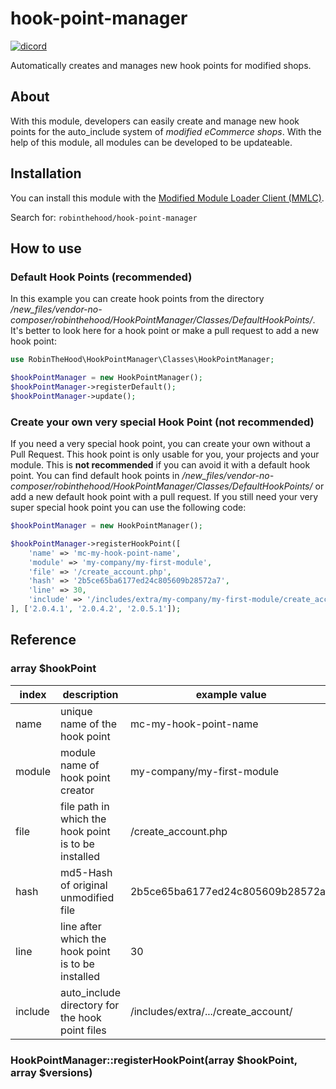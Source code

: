 # hook-point-manager
[![dicord](https://img.shields.io/discord/727190419158597683)](https://discord.gg/9NqwJqP)

Automatically creates and manages new hook points for modified shops.

## About
With this module, developers can easily create and manage new hook points for the auto_include system of *modified eCommerce shops*. With the help of this module, all modules can be developed to be updateable.

## Installation
You can install this module with the [Modified Module Loader Client (MMLC)](http://module-loader.de).

Search for: `robinthehood/hook-point-manager`

## How to use

### Default Hook Points (recommended)
In this example you can create hook points from the directory */new_files/vendor-no-composer/robinthehood/HookPointManager/Classes/DefaultHookPoints/*. It's better to look here for a hook point or make a pull request to add a new hook point:

```php
use RobinTheHood\HookPointManager\Classes\HookPointManager;

$hookPointManager = new HookPointManager();
$hookPointManager->registerDefault();
$hookPointManager->update();
```

### Create your own very special Hook Point (not recommended)
If you need a very special hook point, you can create your own without a Pull Request. This hook point is only usable for you, your projects and your module. This is **not recommended** if you can avoid it with a default hook point. You can find default hook points in */new_files/vendor-no-composer/robinthehood/HookPointManager/Classes/DefaultHookPoints/* or add a new default hook point with a pull request. If you still need your very super special hook point you can use the following code:

```php
$hookPointManager = new HookPointManager();

$hookPointManager->registerHookPoint([
    'name' => 'mc-my-hook-point-name',
    'module' => 'my-company/my-first-module',
    'file' => '/create_account.php',
    'hash' => '2b5ce65ba6177ed24c805609b28572a7',
    'line' => 30,
    'include' => '/includes/extra/my-company/my-first-module/create_account/'
], ['2.0.4.1', '2.0.4.2', '2.0.5.1']);
```

## Reference

### array $hookPoint
| index   | description                                          | example value                       |
|---------|------------------------------------------------------|-------------------------------------|
| name    | unique name of the hook point                        | mc-my-hook-point-name               |
| module  | module name of hook point creator                     | my-company/my-first-module          |
| file    | file path in which the hook point is to be installed | /create_account.php                 |
| hash    | md5-Hash of original unmodified file                 | 2b5ce65ba6177ed24c805609b28572a7    |
| line    | line after which the hook point is to be installed   | 30                                  |
| include | auto_include directory for the hook point files      | /includes/extra/.../create_account/ |

### HookPointManager::registerHookPoint(array $hookPoint, array $versions)
